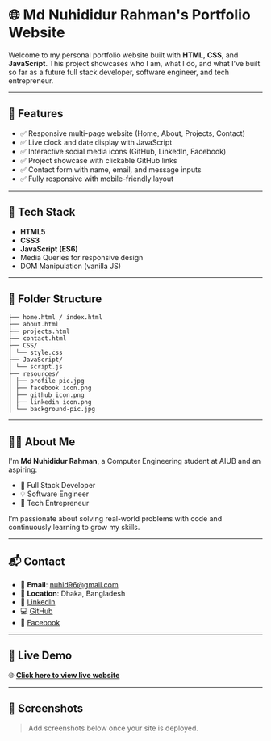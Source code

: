 # 🌐 Md Nuhididur Rahman's Portfolio Website

Welcome to my personal portfolio website built with **HTML**, **CSS**, and **JavaScript**. This project showcases who I am, what I do, and what I've built so far as a future full stack developer, software engineer, and tech entrepreneur.

---

## 🚀 Features

- ✅ Responsive multi-page website (Home, About, Projects, Contact)
- ✅ Live clock and date display with JavaScript
- ✅ Interactive social media icons (GitHub, LinkedIn, Facebook)
- ✅ Project showcase with clickable GitHub links
- ✅ Contact form with name, email, and message inputs
- ✅ Fully responsive with mobile-friendly layout

---

## 🧰 Tech Stack

- **HTML5**
- **CSS3**
- **JavaScript (ES6)**
- Media Queries for responsive design
- DOM Manipulation (vanilla JS)

---

## 📁 Folder Structure
```
├── home.html / index.html
├── about.html
├── projects.html
├── contact.html
├── CSS/
│ └── style.css
├── JavaScript/
│ └── script.js
├── resources/
│ ├── profile pic.jpg
│ ├── facebook icon.png
│ ├── github icon.png
│ ├── linkedin icon.png
│ └── background-pic.jpg
```

---

## 👨‍💻 About Me

I'm **Md Nuhididur Rahman**, a Computer Engineering student at AIUB and an aspiring:

- 🔧 Full Stack Developer  
- 💡 Software Engineer  
- 🚀 Tech Entrepreneur  

I’m passionate about solving real-world problems with code and continuously learning to grow my skills.

---

## 📬 Contact

- 📧 **Email**: nuhid96@gmail.com  
- 📍 **Location**: Dhaka, Bangladesh  
- 🔗 [LinkedIn](https://www.linkedin.com/in/md-nuhidur-rahman-6aba37349/)  
- 💻 [GitHub](https://github.com/Nuhid1)  
- 📘 [Facebook](https://www.facebook.com/aj.nuhid.16/)

---

## 🔗 Live Demo

🌐 **[Click here to view live website](https://nuhid1.github.io/My-Portfolio-Website/contact.html)**  

---

## 📸 Screenshots

> Add screenshots below once your site is deployed.


